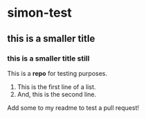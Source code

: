 # simon-test
## this is a smaller title
### this is a smaller title still
This is a **repo** for testing purposes. 

1. This is the first line of a list.
2. And, this is the second line.

Add some to my readme to test a pull request!
